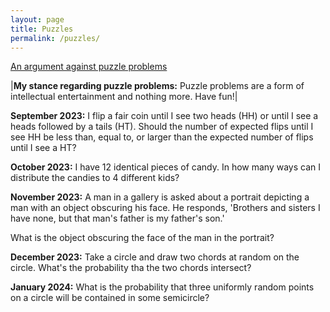 ```yaml
---
layout: page
title: Puzzles
permalink: /puzzles/
---
```


[An argument against puzzle problems](https://www.stat.berkeley.edu/~aldous/Blog/puzzles_harmful.html)

|**My stance regarding puzzle problems:** Puzzle problems are a form of intellectual entertainment and nothing more.
Have fun!|

**September 2023:**
I flip a fair coin until I see two heads (HH) or until I see a heads followed by a tails (HT).
Should the number of expected flips until I see HH be less than, equal to, or larger than the expected 
number of flips until I see a HT?

**October 2023:**
I have 12 identical pieces of candy. In how many ways can I distribute the candies to 4 
different kids?

**November 2023:**
A man in a gallery is asked about a portrait depicting a man with an object obscuring his face.
He responds, 'Brothers and sisters I have none, but that man's father is my father's son.'

What is the object obscuring the face of the man in the portrait?

**December 2023:**
Take a circle and draw two chords at random on the circle. What's the probability tha the two 
chords intersect?

**January 2024:**
What is the probability that three uniformly random points on a circle will be contained in some semicircle?